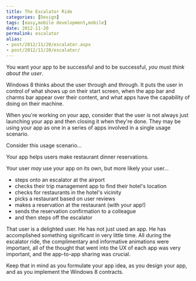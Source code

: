 ```yaml
---
title: The Escalator Ride
categories: [Design]
tags: [easy,mobile development,mobile]
date: 2012-11-20
permalink: escalator
alias:
- post/2012/11/20/escalator.aspx
- post/2012/11/20/escalator/
---
```


You want your app to be successful and to be successful, _you must think about the user_.

Windows 8 thinks about the user through and through. It puts the user in control of what shows up on their start screen, when the app bar and charms bar appear over their content, and what apps have the capability of doing on their machine.

When you&#39;re working on your app, consider that the user is not always just launching your app and then closing it when they&#39;re done. They may be using your app as one in a series of apps involved in a single usage scenario.

Consider this usage scenario...

Your app helps users make restaurant dinner reservations.

Your user _may_ use your app on its own, but more likely your user...

*   steps onto an escalator at the airport
*   checks their trip management app to find their hotel&#39;s location
*   checks for restaurants in the hotel&#39;s vicinity
*   picks a restaurant based on user reviews
*   makes a reservation at the restaurant (with your app!)
*   sends the reservation confirmation to a colleague
*   and then steps off the escalator

That user is a delighted user. He has not just used an app. He has accomplished something significant in very little time. All during the escalator ride, the complimentary and informative animations were important, all of the thought that went into the UX of each app was very important, and the app-to-app sharing was crucial.

Keep that in mind as you formulate your app idea, as you design your app, and as you implement the Windows 8 contracts.